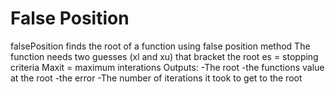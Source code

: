 # False Position
falsePosition finds the root of a function using false position method
The function needs two guesses (xl and xu) that bracket the root
es = stopping criteria
Maxit = maximum interations
Outputs:
-The root
-the functions value at the root 
-the error
-The number of iterations it took to get to the root
